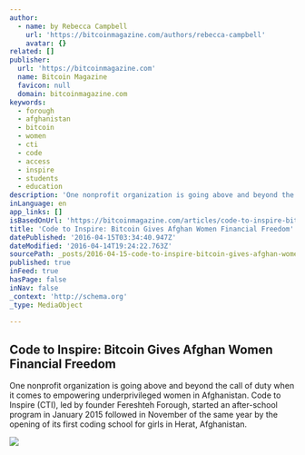 ```yaml
---
author:
  - name: by Rebecca Campbell
    url: 'https://bitcoinmagazine.com/authors/rebecca-campbell'
    avatar: {}
related: []
publisher:
  url: 'https://bitcoinmagazine.com'
  name: Bitcoin Magazine
  favicon: null
  domain: bitcoinmagazine.com
keywords:
  - forough
  - afghanistan
  - bitcoin
  - women
  - cti
  - code
  - access
  - inspire
  - students
  - education
description: 'One nonprofit organization is going above and beyond the call of duty when it comes to empowering underprivileged women in Afghanistan. Code to Inspire (CTI), led by founder Fereshteh Forough, started an after-school program in January 2015 followed in November of the same year by the opening of its first coding school for girls in Herat, Afghanistan.'
inLanguage: en
app_links: []
isBasedOnUrl: 'https://bitcoinmagazine.com/articles/code-to-inspire-bitcoin-gives-afghan-women-financial-freedom-1460652348'
title: 'Code to Inspire: Bitcoin Gives Afghan Women Financial Freedom'
datePublished: '2016-04-15T03:34:40.947Z'
dateModified: '2016-04-14T19:24:22.763Z'
sourcePath: _posts/2016-04-15-code-to-inspire-bitcoin-gives-afghan-women-financial-freedo.md
published: true
inFeed: true
hasPage: false
inNav: false
_context: 'http://schema.org'
_type: MediaObject

---
```

<article style=""><h1>Code to Inspire: Bitcoin Gives Afghan Women Financial Freedom</h1><p>One nonprofit organization is going above and beyond the call of duty when it comes to empowering underprivileged women in Afghanistan. Code to Inspire (CTI), led by founder Fereshteh Forough, started an after-school program in January 2015 followed in November of the same year by the opening of its first coding school for girls in Herat, Afghanistan.</p><img src="https://assets.btcinc.io/img/articles/code-to-inspire-bitcoin-gives-afghan-women-financial-freedom.jpg" /></article>